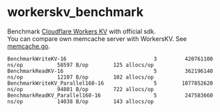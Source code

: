 workerskv_benchmark
===================
Benchmark [Cloudflare Workers KV](https://developers.cloudflare.com/workers/kv/) with official sdk.  
You can compare own memcache server with WorkersKV. See [memcache.go](memcache.go).

```
BenchmarkWriteKV-16                            3         420761100 ns/op           58597 B/op        125 allocs/op
BenchmarkReadKV-16                             5         362196140 ns/op           12107 B/op        102 allocs/op
BenchmarkWriteKV_Parallel160-16                5        1077852620 ns/op           94801 B/op        722 allocs/op
BenchmarkReadKV_Parallel160-16                 5         247583660 ns/op           14038 B/op        143 allocs/op
```
